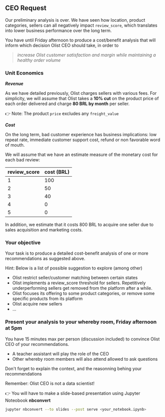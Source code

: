 ## CEO Request

Our preliminary analysis is over. We have seen how location, product categories, sellers can all negatively impact `review_score`, which translates into lower business performance over the long term.

You have until Friday afternoon to produce a cost/benefit analysis that will inform which decision Olist CEO should take, in order to

> _increase Olist customer satisfaction and margin while maintaining a healthy order volume_


### Unit Economics

***Revenue***

As we have detailed previously, Olist charges sellers with various fees. For simplicity, we will assume that Olist takes a **10% cut** on the product price of each order delivered and charge **80 BRL by month** per seller.

👉 Note: The product `price` excludes any `freight_value`

***Cost***

On the long term, bad customer experience has business implications: low repeat rate, immediate customer support cost, refund or non favorable word of mouth.

We will assume that we have an estimate measure of the monetary cost for each bad review:

review_score|cost (BRL)
---|---
1|100
2|50
3|40
4|0
5|0

In addition, we estimate that it costs 800 BRL to acquire one seller due to sales acquisition and marketing costs.

### Your objective

Your task is to produce a detailed cost-benefit analysis of one or more recommendations as suggested above.

Hint: Below is a list of possible suggestion to explore (among other)
- Olist restrict seller/customer matching between certain states
- Olist implements a review_score threshold for sellers. Repetitively underperforming sellers get removed from the platform after a while.
- Olist focuses its offering to some product categories, or remove some specific products from its platform
- Olist acquire new sellers
- ...


### Present your analysis to your whereby room, Friday afternoon at 5pm

You have 15 minutes max per person (discussion included) to convince Olist CEO of your recommendations.

- A teacher assistant will play the role of the CEO
- Other whereby room members will also attend allowed to ask questions

Don't forget to explain the context, and the reasonning behing your recommendations

Remember: Olist CEO is not a data scientist!

👉 You will have to make a slide-based presentation using Jupyter Noteobook **nbconvert**

```bash
jupyter nbconvert --to slides --post serve <your_notebook.ipynb>
```
